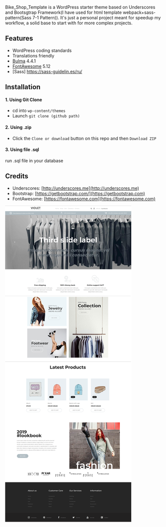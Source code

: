 Bike_Shop_Template  is a WordPress starter theme based on Underscores and Bootsgtrap Framework(I have used for html template webpack+sass-pattern(Sass 7-1 Pattern)). It's just a personal project meant for speedup my workflow, a solid base to start with for more complex projects.

## Features

* WordPress coding standards
* Translations friendly
* [Bulma](https://getbootstrap.com) 4.4.1
* [FontAwesome](https://fontawesome.com) 5.12
* [Sass] https://sass-guidelin.es/ru/

## Installation
#### 1. Using Git Clone
* cd into ```wp-content/themes```
* Launch ```git clone (github path)```

#### 2. Using .zip
* Click the ```Clone or download``` button on this repo and then ```Download ZIP```

#### 3. Using file .sql
  run .sql file in your database

## Credits
* Underscores: [http://underscores.me](http://underscores.me)
* Bootstrap: [https://getbootstrap.com/](https://getbootstrap.com)
* FontAwesome: [https://fontawesome.com](https://fontawesome.com)

![alt text](https://github.com/Igor-Nosatov/violet_shop_template/blob/master/screenshot.png)
